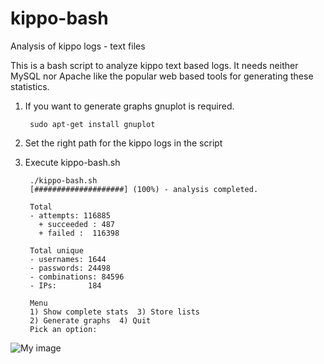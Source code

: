 kippo-bash
==========

Analysis of kippo logs - text files

This is a bash script to analyze kippo text based logs. It needs neither MySQL nor Apache like the popular web based tools for generating these statistics.

1. If you want to generate graphs gnuplot is required.


        sudo apt-get install gnuplot

2. Set the right path for the kippo logs in the script

3. Execute kippo-bash.sh


        ./kippo-bash.sh 
        [####################] (100%) - analysis completed.
         
        Total
        - attempts: 116885
          + succeeded : 487
          + failed :  116398         

        Total unique 
        - usernames: 1644 
        - passwords: 24498
        - combinations: 84596
        - IPs:       184
         
        Menu
        1) Show complete stats	3) Store lists
        2) Generate graphs	4) Quit
        Pick an option: 


![My image](https://raw.github.com/rwmanos/kippo-bash/master/TOPusernames.png)
